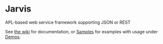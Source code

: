 # Jarvis 
APL-based web service framework supporting JSON or REST

See [the wiki](https://github.com/Dyalog/Jarvis/wiki) for documentation, or [Samples](https://github.com/Dyalog/Jarvis/tree/master/Samples) for examples with usage under [Demos](https://github.com/Dyalog/Jarvis/tree/master/Demos).
